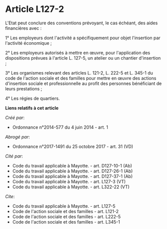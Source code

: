 # Article L127-2

L'Etat peut conclure des conventions prévoyant, le cas échéant, des aides financières avec : 

1° Les employeurs dont l'activité a spécifiquement pour objet l'insertion par l'activité économique ; 

2° Les employeurs autorisés à mettre en œuvre, pour l'application des dispositions prévues à l'article L. 127-5, un atelier
ou un chantier d'insertion ; 

3° Les organismes relevant des articles L. 121-2, L. 222-5 et L. 345-1 du code de l'action sociale et des familles pour
mettre en œuvre des actions d'insertion sociale et professionnelle au profit des personnes bénéficiant de leurs
prestations ; 

4° Les régies de quartiers.

**Liens relatifs à cet article**

_Créé par_:

  - Ordonnance n°2014-577 du 4 juin 2014 - art. 1

_Abrogé par_:

  - Ordonnance n°2017-1491 du 25 octobre 2017 - art. 31 (VD)

_Cité par_:

  - Code du travail applicable à Mayotte. - art. D127-10-1 (Ab)
  - Code du travail applicable à Mayotte. - art. D127-26-1 (Ab)
  - Code du travail applicable à Mayotte. - art. D127-37-1 (Ab)
  - Code du travail applicable à Mayotte. - art. L127-3 (VT)
  - Code du travail applicable à Mayotte. - art. L322-22 (VT)

_Cite_:

  - Code du travail applicable à Mayotte. - art. L127-5
  - Code de l'action sociale et des familles - art. L121-2
  - Code de l'action sociale et des familles - art. L222-5
  - Code de l'action sociale et des familles - art. L345-1

